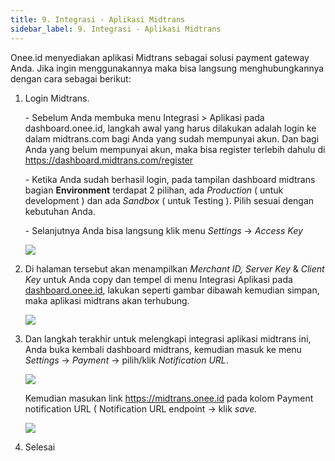 ```yaml
---
title: 9. Integrasi - Aplikasi Midtrans
sidebar_label: 9. Integrasi - Aplikasi Midtrans
---
```

Onee.id menyediakan aplikasi Midtrans sebagai solusi payment gateway Anda. Jika ingin menggunakannya maka bisa langsung menghubungkannya dengan cara sebagai berikut: 

1. L﻿ogin Midtrans.

   \- S﻿ebelum Anda membuka menu Integrasi > Aplikasi pada dashboard.onee.id, langkah awal yang harus dilakukan adalah login ke dalam midtrans.com bagi Anda yang sudah mempunyai akun. Dan bagi Anda yang belum mempunyai akun, maka bisa register terlebih dahulu di <https://dashboard.midtrans.com/register>

   \-﻿ Ketika Anda sudah berhasil login, pada tampilan dashboard midtrans bagian **Environment** terdapat 2 pilihan, ada *Production* ( untuk development ) dan ada *Sandbox* ( untuk Testing ). Pilih sesuai dengan kebutuhan Anda.

   \-﻿ Selanjutnya Anda bisa langsung klik menu *Settings* -> *Access Key*

   ![](/img/midtrans-update-capture-access-key.png)
2. Di halaman tersebut akan menampilkan *Merchant ID, Server Key* & *Client Key* untuk Anda copy dan tempel di menu Integrasi Aplikasi pada [dashboard.onee.id](dashboard.onee.id), lakukan seperti gambar dibawah kemudian simpan, maka aplikasi midtrans akan terhubung.

   ![](/img/9.1-integrasi-aplikasi.png)
3. D﻿an langkah terakhir untuk melengkapi integrasi aplikasi midtrans ini, Anda buka kembali dashboard midtrans, kemudian masuk ke menu *Settings* -> *Payment* -> pilih/klik *Notification URL*.

   ![](/img/midtrans-update-notification-payment.png)

   K﻿emudian masukan link <https://midtrans.onee.id> pada kolom Payment notification URL ( Notification URL endpoint -> klik *save.*

   ![](/img/midtrans-update-notification-payment-1.png)
4. S﻿elesai